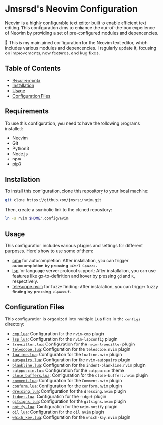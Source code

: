 # Jmsrsd's Neovim Configuration

Neovim is a highly configurable text editor built to enable efficient text editing. This configuration aims to enhance the out-of-the-box experience of Neovim by providing a set of pre-configured modules and dependencies.

🔧 This is my maintained configuration for the Neovim text editor, which includes various modules and dependencies. I regularly update it, focusing on improvements, new features, and bug fixes.

## Table of Contents

- [Requirements](#requirements)
- [Installation](#installation)
- [Usage](#usage)
- [Configuration Files](#configuration-files)

## Requirements

To use this configuration, you need to have the following programs installed:

- Neovim
- Git
- Python3
- Node.js
- npm
- pip3

## Installation

To install this configuration, clone this repository to your local machine:

```bash
git clone https://github.com/jmsrsd/nvim.git
```

Then, create a symbolic link to the cloned repository:

```bash
ln -s nvim $HOME/.config/nvim
```

## Usage

This configuration includes various plugins and settings for different purposes. Here's how to use some of them:

- [cmp](https://github.com/hrsh7th/nvim-cmp) for autocompletion: After installation, you can trigger autocompletion by pressing `<Ctrl-Space>`.
- [lsp](https://neovim.io/doc/user/lsp.html) for language server protocol support: After installation, you can use features like go-to-definition and hover by pressing `gd` and `K`, respectively.
- [telescope.nvim](https://github.com/nvim-telescope/telescope.nvim) for fuzzy finding: After installation, you can trigger fuzzy finding by pressing `<Space>f`.

## Configuration Files

This configuration is organized into multiple Lua files in the `configs` directory:

- [`cmp.lua`](https://github.com/hrsh7th/nvim-cmp): Configuration for the `nvim-cmp` plugin
- [`lsp.lua`](https://github.com/neovim/nvim-lspconfig): Configuration for the `nvim-lspconfig` plugin
- [`treesitter.lua`](https://github.com/nvim-treesitter/nvim-treesitter): Configuration for the `nvim-treesitter` plugin
- [`telescope.lua`](https://github.com/nvim-telescope/telescope.nvim): Configuration for the `telescope.nvim` plugin
- [`lualine.lua`](https://github.com/hoob3rt/lualine.nvim): Configuration for the `lualine.nvim` plugin
- [`autopairs.lua`](https://github.com/windwp/nvim-autopairs): Configuration for the `nvim-autopairs` plugin
- [`blankline.lua`](https://github.com/lukas-reineke/indent-blankline.nvim): Configuration for the `indent-blankline.nvim` plugin
- [`catppuccin.lua`](https://github.com/catppuccin/nvim): Configuration for the `catppuccin` theme
- [`close_buffers.lua`](https://github.com/kazhala/close-buffers.nvim): Configuration for the `close-buffers.nvim` plugin
- [`comment.lua`](https://github.com/numToStr/Comment.nvim): Configuration for the `Comment.nvim` plugin
- [`conform.lua`](https://github.com/stevearc/conform.nvim): Configuration for the `conform.nvim` plugin
- [`dressing.lua`](https://github.com/stevearc/dressing.nvim): Configuration for the `dressing.nvim` plugin
- [`fidget.lua`](https://github.com/j-hui/fidget.nvim): Configuration for the `fidget` plugin
- [`gitsigns.lua`](https://github.com/lewis6991/gitsigns.nvim): Configuration for the `gitsigns.nvim` plugin
- [`notify.lua`](https://github.com/rcarriga/nvim-notify): Configuration for the `nvim-notify` plugin
- [`oil.lua`](https://github.com/stevearc/oil.nvim): Configuration for the `oil.nvim` plugin
- [`which_key.lua`](https://github.com/folke/which-key.nvim): Configuration for the `which-key.nvim` plugin
